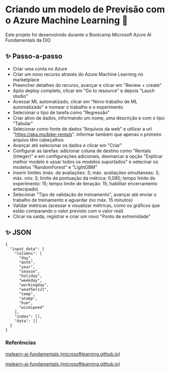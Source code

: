 # Criando um modelo de Previsão com o Azure Machine Learning 🔎

Este projeto foi desenvolvido durante o Bootcamp Microsoft Azure AI Fundamentals da DIO

## ✨ Passo-a-passo
- Criar uma conta no Azure
- Criar um novo recurso através do Azure Machine Learning no marketplace
- Preencher detalhes do recurso, avançar e clicar em "Review + create"
- Após deploy completo, clicar em "Go to resource" e depois 
"Lauch studio"
- Acessar ML automatizado, clicar em "Novo trabalho de ML automatizado" e nomear o trabalho e o experimento
- Selecionar o tipo de tarefa como "Regressão"
- Criar ativo de dados, informando um nome, uma descrição e com o tipo "Tabular"
- Selecionar como fonte de dados "Arquivos da web" e utilizar a url "https://aka.ms/bike-rentals". Informar também que apenas o primeiro arquivo têm cabeçalhos
- Avançar até selecionar os dados e clicar em "Criar"
- Configurar as tarefas: adicionar coluna de destino como "Rentals (integer)" e em configurações adicionais, desmarcar a opção "Explicar melhor modelo e ussar todos os modelos suportados" e selecinar os modelos "RandomForest" e "LightGBM"
- Inserir limites (máx. de avaliações: 3; máx. avaliações simultaneas: 3; máx. nós: 3; limite de pontuação da métrica: 0,085; tempo limite do experimento: 15; tempo limite de iteração: 15; habilitar encerramento antecipado)
- Selecionar "Tipo de validação de treinamento", avançar até enviar o trabalho de treinamento e aguardar (no máx. 15 minutos)
- Validar métricas (acessar e visualizar métricas, como os gráficos que estão comparando o valor previsto com o valor real)
- Clicar na saída, registrar e criar um novo "Ponto de extremidade"

## ✨ JSON
```
{
  "input_data": {
    "columns": [
      "day",
      "mnth",
      "year",
      "season",
      "holiday",
      "weekday",
      "workingday",
      "weathersit",
      "temp",
      "atemp",
      "hum",
      "windspeed"
    ],
    "index": [],
    "data": []
  }
}
```

### Referências
[mslearn-ai-fundamentals (microsoftlearning.github.io)](https://microsoftlearning.github.io/mslearn-ai-fundamentals/Instructions/Labs/02-content-safety.html)

[mslearn-ai-fundamentals (microsoftlearning.github.io)](https://microsoftlearning.github.io/mslearn-ai-fundamentals/Instructions/Labs/01-machine-learning.html)
